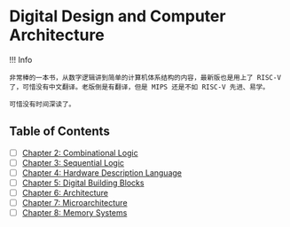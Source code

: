 # Digital Design and Computer Architecture

!!! Info

    非常棒的一本书，从数字逻辑讲到简单的计算机体系结构的内容，最新版也是用上了 RISC-V 了，可惜没有中文翻译。老版倒是有翻译，但是 MIPS 还是不如 RISC-V 先进、易学。

    可惜没有时间深读了。

## Table of Contents

- [ ] [Chapter 2: Combinational Logic](./Chapter2.md)
- [ ] [Chapter 3: Sequential Logic](./Chapter3.md)
- [ ] [Chapter 4: Hardware Description Language](./Chapter4.md)
- [ ] [Chapter 5: Digital Building Blocks](./Chapter5.md)
- [ ] [Chapter 6: Architecture](./Chapter6.md)
- [ ] [Chapter 7: Microarchitecture](./Chapter7.md)
- [ ] [Chapter 8: Memory Systems](./Chapter8.md)
